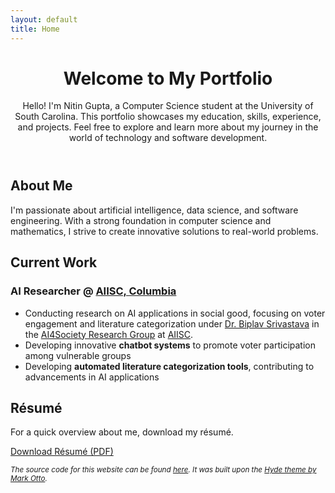 ```yaml
---
layout: default
title: Home
---
```


<div class="main-content">
  <header class="hero-section">
    <h1 class="hero-title">Welcome to My Portfolio</h1>
    <div class="hero-content">
      <p class="hero-text">
        Hello! I'm Nitin Gupta, a Computer Science student at the University of South Carolina. This portfolio showcases my education, skills, experience, and projects. Feel free to explore and learn more about my journey in the world of technology and software development.
      </p>
    </div>
  </header>

  <section class="about-section">
    <h2 class="section-title">About Me</h2>
    <div class="section-content">
      <p>
        I'm passionate about artificial intelligence, data science, and software engineering. With a strong foundation in computer science and mathematics, I strive to create innovative solutions to real-world problems.
      </p>
    </div>
  </section>

  <section class="work-section">
    <h2 class="section-title">Current Work</h2>
    <div class="work-card">
      <h3 class="work-position">AI Researcher @ <a href="https://aiisc.ai/" target="_blank">AIISC, Columbia</a></h3>
      <ul class="work-details">
        <li>Conducting research on AI applications in social good, focusing on voter engagement and literature categorization under <a href="https://sites.google.com/site/biplavsrivastava" target="_blank">Dr. Biplav Srivastava</a> in the <a href="https://ai4society.github.io/" target="_blank">AI4Society Research Group</a> at <a href="https://aiisc.ai/" target="_blank">AIISC</a>.</li>
        <li>Developing innovative <strong>chatbot systems</strong> to promote voter participation among vulnerable groups</li>
        <li>Developing <strong>automated literature categorization tools</strong>, contributing to advancements in AI applications</li>
      </ul>
    </div>
  </section>

  <section class="resume-section">
    <h2 class="section-title">Résumé</h2>
    <p>For a quick overview about me, download my résumé.</p>
    <a href="https://g-nitin.github.io/portfolio/assets/Nitin_Gupta_Résumé.pdf" class="resume-btn">
      <i class="fas fa-file-pdf"></i> Download Résumé (PDF)
    </a>
  </section>

  <footer class="site-footer">
    <p>
      <small><i>The source code for this website can be found 
        <a href="https://github.com/g-nitin/portfolio" target="_blank">here</a>. It was built upon the 
        <a href="https://github.com/poole/hyde" target="_blank">Hyde theme by Mark Otto</a>.
      </i></small>
    </p>
  </footer>
</div>